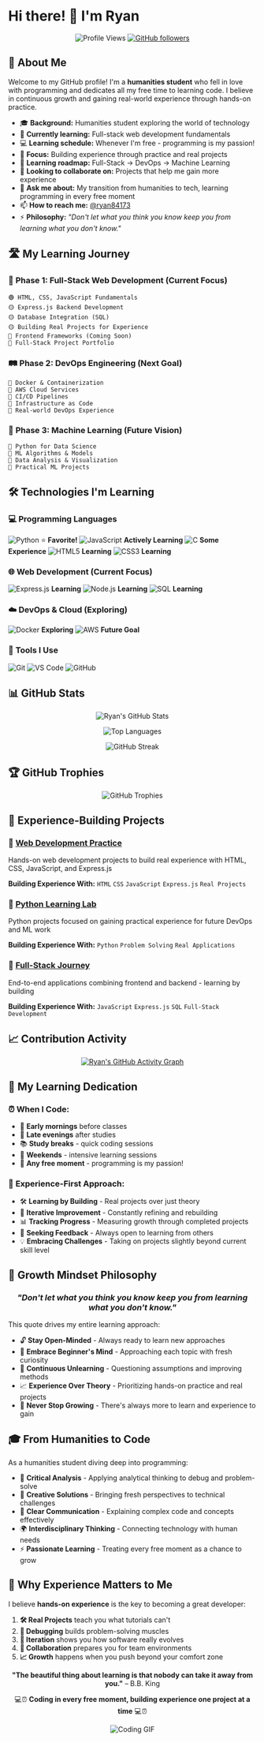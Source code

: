 # Hi there! 👋 I'm Ryan

<div align="center">
  
  ![Profile Views](https://komarev.com/ghpvc/?username=ryan84173&color=brightgreen&style=flat-square)
  [![GitHub followers](https://img.shields.io/github/followers/ryan84173?style=social)](https://github.com/ryan84173)
  
</div>

## 🚀 About Me

Welcome to my GitHub profile! I'm a **humanities student** who fell in love with programming and dedicates all my free time to learning code. I believe in continuous growth and gaining real-world experience through hands-on practice.

- 🎓 **Background:** Humanities student exploring the world of technology
- 🔭 **Currently learning:** Full-stack web development fundamentals
- 💻 **Learning schedule:** Whenever I'm free - programming is my passion!
- 🌱 **Focus:** Building experience through practice and real projects
- 🎯 **Learning roadmap:** Full-Stack → DevOps → Machine Learning
- 👯 **Looking to collaborate on:** Projects that help me gain more experience
- 💬 **Ask me about:** My transition from humanities to tech, learning programming in every free moment
- 📫 **How to reach me:** [@ryan84173](https://twitter.com/ryan84173)
- ⚡ **Philosophy:** *"Don't let what you think you know keep you from learning what you don't know."*

## 🛣️ My Learning Journey

### 📍 **Phase 1: Full-Stack Web Development** (Current Focus)
```
🟢 HTML, CSS, JavaScript Fundamentals
🟡 Express.js Backend Development  
🟡 Database Integration (SQL)
🟡 Building Real Projects for Experience
🔵 Frontend Frameworks (Coming Soon)
🔵 Full-Stack Project Portfolio
```

### 🛤️ **Phase 2: DevOps Engineering** (Next Goal)
```
🔵 Docker & Containerization
🔵 AWS Cloud Services
🔵 CI/CD Pipelines
🔵 Infrastructure as Code
🔵 Real-world DevOps Experience
```

### 🚀 **Phase 3: Machine Learning** (Future Vision)
```
🎯 Python for Data Science
🎯 ML Algorithms & Models
🎯 Data Analysis & Visualization
🎯 Practical ML Projects
```

## 🛠️ Technologies I'm Learning

### 💻 **Programming Languages**
![Python](https://img.shields.io/badge/-Python-3776AB?style=flat-square&logo=python&logoColor=white) ⭐ **Favorite!**
![JavaScript](https://img.shields.io/badge/-JavaScript-F7DF1E?style=flat-square&logo=javascript&logoColor=black) **Actively Learning**
![C](https://img.shields.io/badge/-C-A8B9CC?style=flat-square&logo=c&logoColor=black) **Some Experience**
![HTML5](https://img.shields.io/badge/-HTML5-E34F26?style=flat-square&logo=html5&logoColor=white) **Learning**
![CSS3](https://img.shields.io/badge/-CSS3-1572B6?style=flat-square&logo=css3&logoColor=white) **Learning**

### 🌐 **Web Development (Current Focus)**
![Express.js](https://img.shields.io/badge/-Express.js-000000?style=flat-square&logo=express&logoColor=white) **Learning**
![Node.js](https://img.shields.io/badge/-Node.js-339933?style=flat-square&logo=node.js&logoColor=white) **Learning**
![SQL](https://img.shields.io/badge/-SQL-4479A1?style=flat-square&logo=mysql&logoColor=white) **Learning**

### ☁️ **DevOps & Cloud (Exploring)**
![Docker](https://img.shields.io/badge/-Docker-2496ED?style=flat-square&logo=docker&logoColor=white) **Exploring**
![AWS](https://img.shields.io/badge/-AWS-232F3E?style=flat-square&logo=amazon-aws&logoColor=white) **Future Goal**

### 🔧 **Tools I Use**
![Git](https://img.shields.io/badge/-Git-F05032?style=flat-square&logo=git&logoColor=white)
![VS Code](https://img.shields.io/badge/-VS%20Code-007ACC?style=flat-square&logo=visual-studio-code&logoColor=white)
![GitHub](https://img.shields.io/badge/-GitHub-181717?style=flat-square&logo=github&logoColor=white)

## 📊 GitHub Stats

<div align="center">
  
  ![Ryan's GitHub Stats](https://github-readme-stats.vercel.app/api?username=ryan84173&show_icons=true&theme=radical&count_private=true)
  
  ![Top Languages](https://github-readme-stats.vercel.app/api/top-langs/?username=ryan84173&layout=compact&theme=radical)
  
  ![GitHub Streak](https://github-readme-streak-stats.herokuapp.com/?user=ryan84173&theme=radical)
  
</div>

## 🏆 GitHub Trophies

<div align="center">
  
  ![GitHub Trophies](https://github-profile-trophy.vercel.app/?username=ryan84173&theme=radical&no-frame=true&no-bg=false&margin-w=4)
  
</div>

## 🎯 Experience-Building Projects

### 🌟 [Web Development Practice](https://github.com/ryan84173/web-dev-practice)
Hands-on web development projects to build real experience with HTML, CSS, JavaScript, and Express.js

**Building Experience With:** `HTML` `CSS` `JavaScript` `Express.js` `Real Projects`

### 🌟 [Python Learning Lab](https://github.com/ryan84173/python-experience)
Python projects focused on gaining practical experience for future DevOps and ML work

**Building Experience With:** `Python` `Problem Solving` `Real Applications`

### 🌟 [Full-Stack Journey](https://github.com/ryan84173/fullstack-experience)
End-to-end applications combining frontend and backend - learning by building

**Building Experience With:** `JavaScript` `Express.js` `SQL` `Full-Stack Development`

## 📈 Contribution Activity

<div align="center">
  
  [![Ryan's GitHub Activity Graph](https://github-readme-activity-graph.vercel.app/graph?username=ryan84173&theme=react-dark&bg_color=20232a&hide_border=true)](https://github.com/ashutosh00710/github-readme-activity-graph)
  
</div>

## 💪 My Learning Dedication

### ⏰ **When I Code:**
- 🌅 **Early mornings** before classes
- 🌙 **Late evenings** after studies  
- 📚 **Study breaks** - quick coding sessions
- 🎯 **Weekends** - intensive learning sessions
- 🚀 **Any free moment** - programming is my passion!

### 🎯 **Experience-First Approach:**
- 🛠️ **Learning by Building** - Real projects over just theory
- 🔄 **Iterative Improvement** - Constantly refining and rebuilding
- 📊 **Tracking Progress** - Measuring growth through completed projects
- 🤝 **Seeking Feedback** - Always open to learning from others
- 💡 **Embracing Challenges** - Taking on projects slightly beyond current skill level

## 🧠 Growth Mindset Philosophy

<div align="center">

### *"Don't let what you think you know keep you from learning what you don't know."*

</div>

This quote drives my entire learning approach:

- 🔓 **Stay Open-Minded** - Always ready to learn new approaches
- 🌱 **Embrace Beginner's Mind** - Approaching each topic with fresh curiosity  
- 🔄 **Continuous Unlearning** - Questioning assumptions and improving methods
- 📈 **Experience Over Theory** - Prioritizing hands-on practice and real projects
- 🚀 **Never Stop Growing** - There's always more to learn and experience to gain

## 🎓 From Humanities to Code

As a humanities student diving deep into programming:

- 📖 **Critical Analysis** - Applying analytical thinking to debug and problem-solve
- 🎨 **Creative Solutions** - Bringing fresh perspectives to technical challenges  
- 📝 **Clear Communication** - Explaining complex code and concepts effectively
- 🌍 **Interdisciplinary Thinking** - Connecting technology with human needs
- ⚡ **Passionate Learning** - Treating every free moment as a chance to grow

## 🔮 Why Experience Matters to Me

I believe **hands-on experience** is the key to becoming a great developer:

1. **🛠️ Real Projects** teach you what tutorials can't
2. **🐛 Debugging** builds problem-solving muscles
3. **🔄 Iteration** shows you how software really evolves
4. **🤝 Collaboration** prepares you for team environments
5. **📈 Growth** happens when you push beyond your comfort zone




<div align="center">
  
  **"The beautiful thing about learning is that nobody can take it away from you."** – B.B. King
  
  💻⏰ **Coding in every free moment, building experience one project at a time** 💻⏰
  
  ![Coding GIF](https://media.giphy.com/media/ZVik7pBtu9dNS/giphy.gif)
  
</div>

